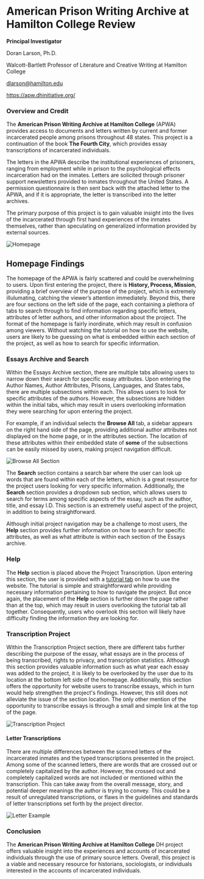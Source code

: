 # American Prison Writing Archive at Hamilton College Review

**Principal Investigator**

Doran Larson, Ph.D.

Walcott-Bartlett Professor of Literature and Creative Writing at Hamilton College

dlarson@hamilton.edu

https://apw.dhinitiative.org/


### Overview and Credit
The **American Prison Writing Archive at Hamilton College** (APWA) provides access to documents and letters written by current and former incarcerated people among prisons throughout 48 states. This project is a continuation of the book **The Fourth City**, which provides essay transcriptions of incarcerated individuals. 

The letters in the APWA describe the institutional experiences of prisoners, ranging from employment while in prison to the psychological effects incarceration had on the inmates. Letters are solicited through prisoner support newsletters provided to inmates throughout the United States. A permission questionnaire is then sent back with the attached letter to the APWA, and if it is appropriate, the letter is transcribed into the letter archives. 

The primary purpose of this project is to gain valuable insight into the lives of the incarcerated through first hand experiences of the inmates themselves, rather than speculating on generalized information provided by external sources.

![Homepage](https://dtasselli246.github.io/Dominic-Tasselli-CNU/images/homepage.png)

## Homepage Findings
The homepage of the APWA is fairly scattered and could be overwhelming to users. Upon first entering the project, there is **History, Process, Mission**, providing a brief overview of the purpose of the project, which is extremely illulumating, catching the viewer’s attention immediately. Beyond this, there are four sections on the left side of the page, each containing a plethora of tabs to search through to find information regarding specific letters, attributes of letter authors, and other information about the project. The format of the homepage is fairly inordinate, which may result in confusion among viewers. Without watching the tutorial on how to use the website, users are likely to be guessing on what is embedded within each section of the project, as well as how to search for specific information. 

### Essays Archive and Search 
Within the Essays Archive section, there are multiple tabs allowing users to narrow down their search for specific essay attributes. Upon entering the Author Names, Author Attributes, Prisons, Languages, and States tabs, there are multiple subsections within each. This allows users to look for specific attributes of the authors. However, the subsections are hidden within the initial tabs, which may result in users overlooking information they were searching for upon entering the project. 

For example, if an individual selects the **Browse All** tab, a sidebar appears on the right hand side of the page, providing additional author attributes not displayed on the home page, or in the attributes section. The location of these attributes within their embedded state of **some** of the subsections can be easily missed by users, making project navigation difficult.


![Browse All Section](https://dtasselli246.github.io/Dominic-Tasselli-CNU/images/browseall.png)

The **Search** section contains a search bar where the user can look up words that are found within each of the letters, which is a great resource for the project users looking for very specific information. Additionally, the **Search** section provides a dropdown sub section, which allows users to search for terms among specific aspects of the essay, such as the author, title, and  essay I.D. This section is an extremely useful aspect of the project, in addition to being straightforward.

Although initial project navigation may be a challenge to most users, the **Help** section provides further information on how to search for specific attributes, as well as what attribute is within each section of the Essays archive.

### Help
The **Help** section is placed above the Project Transcription. Upon entering this section, the user is provided with a [tutorial tab](https://apw.dhinitiative.org/sites/all/custom/videos/apwa-tutorial.mp4) on how to use the website. The tutorial is simple and straightforward while providing necessary information pertaining to how to navigate the project. But once again, the placement of the **Help** section is further down the page rather than at the top, which may result in users overlooking the tutorial tab all together. Consequently, users who overlook this section will likely have difficulty finding the information they are looking for.

### Transcription Project
Within the Transcription Project section, there are different tabs further describing the purpose of the essay, what essays are in the process of being transcribed, rights to privacy, and transcription statistics. Although this section provides valuable information such as what year each essay was added to the project, it is likely to be overlooked by the user due to its location at the bottom left side of the homepage. Additionally, this section offers the opportunity for website users to transcribe essays, which in turn would help strengthen the project's findings. However, this still does not alleviate the issue of the section location. The only other mention of the opportunity to transcribe essays is through a small and simple link at the top of the page.

![Transcription Project](https://dtasselli246.github.io/Dominic-Tasselli-CNU/images/transcriptionproject.png)

#### Letter Transcriptions
There are multiple differences between the scanned letters of the incarcerated inmates and the typed transcriptions presented in the project. Among some of the scanned letters, there are words that are crossed out or completely capitalized by the author. However, the crossed out and completely capitalized words are not included or mentioned within the transcription. This can take away from the overall message, story, and potential deeper meanings the author is trying to convey. This could be a result of unregulated transcriptions, or flaws in the guidelines and standards of letter transcriptions set forth by the project director.

![Letter Example](https://dtasselli246.github.io/Dominic-Tasselli-CNU/images/crossandcaps.png)

### Conclusion
The **American Prison Writing Archive at Hamilton College** DH project offers valuable insight into the experiences and accounts of incarcerated individuals through the use of primary source letters. Overall, this project is a viable and necessary resource for historians, sociologists, or individuals interested in the accounts of incarcerated individuals.



